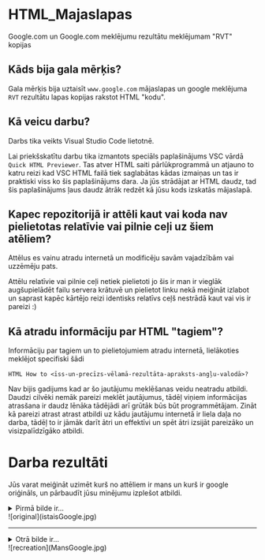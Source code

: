 # HTML_Majaslapas
Google.com un Google.com meklējumu rezultātu meklējumam "RVT" kopijas

## Kāds bija gala mērķis?
Gala mērķis bija uztaisīt `www.google.com` mājaslapas un google meklējuma `RVT` rezultātu lapas kopijas rakstot HTML "kodu".

## Kā veicu darbu?
Darbs tika veikts Visual Studio Code lietotnē.

Lai priekšskatītu darbu tika izmantots speciāls paplašinājums VSC vārdā `Quick HTML Previewer`. Tas atver HTML saiti pārlūkprogrammā un atjauno to katru reizi kad VSC HTML failā tiek saglabātas kādas izmaiņas un tas ir praktiski viss ko šis paplašinājums dara. Ja jūs strādājat ar HTML daudz, tad šis paplašinājums ļaus daudz ātrāk redzēt kā jūsu kods izskatās mājaslapā.

## Kapec repozitorijā ir attēli kaut vai koda nav pielietotas relatīvie vai pilnie ceļi uz šiem atēliem?
Attēlus es vainu atradu internetā un modificēju savām vajadzībām vai uzzēmēju pats.

Attēlu relatīvie vai pilnie ceļi netiek pielietoti jo šis ir man ir vieglāk augšupielādēt failu servera krātuvē un pielietot linku nekā meiģināt izlabot un saprast kapēc kārtējo reizi identisks relatīvs ceļš nestrādā kaut vai vis ir pareizi :)

## Kā atradu informāciju par HTML "tagiem"?
Informāciju par tagiem un to pielietojumiem atradu internetā, lielākoties meklējot specifiski šādi
```
HTML How to <īss-un-precīzs-vēlamā-rezultāta-apraksts-angļu-valodā>?
```
Nav bijis gadijums kad ar šo jautājumu meklēšanas veidu neatradu atbildi. Daudzi cilvēki nemāk pareizi meklēt jautājumus, tādēļ  viņiem informācijas atrasšana ir daudz lēnāka tādējādi arī grūtāk būs būt programmētājam. Zināt kā pareizi atrast atrast atbildi uz kādu jautājumu internetā ir liela daļa no darba, tādēļ to ir jāmāk darīt ātri un effektīvi un spēt ātri izsijāt pareizāko un visizpalīdzīgāko atbildi.

# Darba rezultāti
Jūs varat meiģināt uzimēt kurš no attēliem ir mans un kurš ir google oriģināls, un pārbaudīt jūsu minējumu izplešot atbildi.

<details>
  <summary>Pirmā bilde ir...</summary>
  Oriģinālā sākuma lapa.
</details>
![original](istaisGoogle.jpg)

---

<details>
  <summary>Otrā bilde ir...</summary>
  Mans Google sākumlapas veidošanas meiģinājums
</details>
![recreation](MansGoogle.jpg) <!--ja šitais nestrādās es nezinu, augšupielādēšu kautkur un lietošu linku.-->
